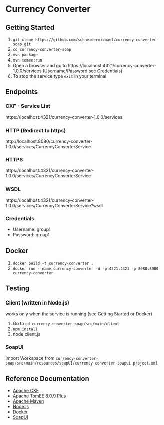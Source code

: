 # Currency Converter

## Getting Started

1. `git clone https://github.com/schneidermichael/currency-converter-soap.git`
2. `cd currency-converter-soap`
3. `mvn package`
4. `mvn tomee:run`
5. Open a browser and go to https://localhost:4321/currency-converter-1.0.0/services (Username/Password see Credentials)
6. To stop the service type `exit` in your terminal

## Endpoints

### CXF - Service List
https://localhost:4321/currency-converter-1.0.0/services

### HTTP (Redirect to https)
http://localhost:8080/currency-converter-1.0.0/services/CurrencyConverterService

### HTTPS
https://localhost:4321/currency-converter-1.0.0/services/CurrencyConverterService

### WSDL
https://localhost:4321/currency-converter-1.0.0/services/CurrencyConverterService?wsdl

### Credentials

* Username: group1 
* Password: group1

## Docker

1. `docker build -t currency-converter .`
2. `docker run --name currency-converter -d -p 4321:4321 -p 8080:8080 currency-converter`

## Testing

### Client (written in Node.js)

works only when the service is running (see Getting Started or Docker)

1. Go to `cd currency-converter-soap/src/main/client`
2. `npm install`
3. node client.js

### SoapUI

Import Workspace from `currency-converter-soap/src/main/resources/soapUI/currency-converter-soapui-project.xml` 

## Reference Documentation

* [Apache CXF](https://cxf.apache.org/)
* [Apache TomEE 8.0.9 Plus](https://tomee.apache.org/)
* [Apache Maven](https://maven.apache.org/)
* [Node.js](https://nodejs.org/en/)
* [Docker](https://www.docker.com/)
* [SoapUI](https://www.soapui.org/)
